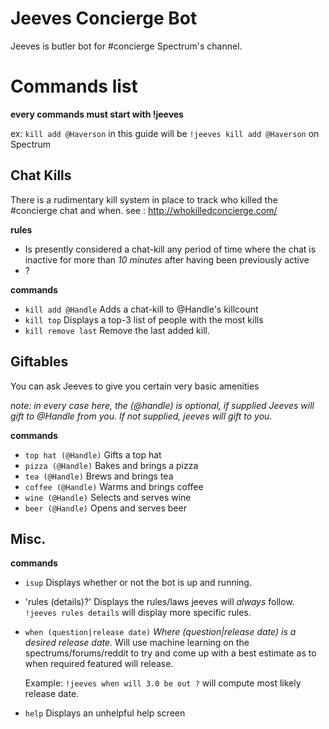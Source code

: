 # Jeeves Concierge Bot
Jeeves is butler bot for #concierge Spectrum's channel.

# Commands list

**every commands must start with !jeeves**

ex: `kill add @Haverson` in this guide will be `!jeeves kill add @Haverson` on Spectrum

## Chat Kills
There is a rudimentary kill system in place to track who killed the #concierge chat and when.
see : http://whokilledconcierge.com/

**rules** 
- Is presently considered a chat-kill any period of time where the chat is inactive for more than *10 minutes* after having been previously active
- ?

**commands**
- `kill add @Handle` 
    Adds a chat-kill to @Handle's killcount
- `kill top`
    Displays a top-3 list of people with the most kills
- `kill remove last`
    Remove the last added kill.


## Giftables
You can ask Jeeves to give you certain very basic amenities

*note: in every case here, the (@handle) is optional, if supplied Jeeves will gift to @Handle from you.
If not supplied, jeeves will gift to you.* 

**commands**
- `top hat (@Handle)` 
    Gifts a top hat
- `pizza (@Handle)`
    Bakes and brings a pizza
- `tea (@Handle)`
    Brews and brings tea
- `coffee (@Handle)`
    Warms and brings coffee
- `wine (@Handle)`
    Selects and serves wine
- `beer (@Handle)`
    Opens and serves beer

## Misc.

**commands**
- `isup`
    Displays whether or not the bot is up and running.
- 'rules (details)?'
    Displays the rules/laws jeeves will *always* follow.
    `!jeeves rules details` will display more specific rules.
- `when (question|release date)`
    *Where (question|release date) is a desired release date.* Will use machine learning on the spectrums/forums/reddit to try and come up with a best estimate as to when required featured will release.
    
    Example: `!jeeves when will 3.0 be out ?` will compute most likely release date.
- `help`
    Displays an unhelpful help screen
